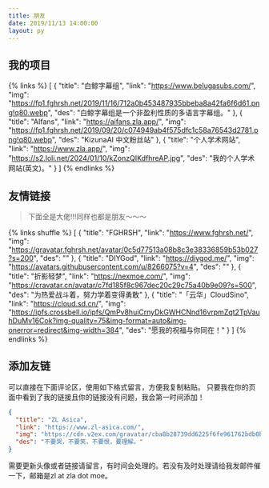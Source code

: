 ```yaml
---
title: 朋友
date: 2019/11/13 14:00:00
layout: py
---
```


## 我的项目

{% links %}
[
{
"title": "白鲸字幕组",
"link": "https://www.belugasubs.com/",
"img": "https://fp1.fghrsh.net/2019/11/16/712a0b453487935bbeba8a42fa6f6d61.png!q80.webp",
"des": "白鲸字幕组是一个非盈利性质的多语言字幕组。"
},
{
"title": "AIfans",
"link": "https://aifans.zla.app/",
"img": "https://fp1.fghrsh.net/2019/09/20/c074949ab4f575dfc1c58a76543d2781.png!q80.webp",
"des": "KizunaAI 中文粉丝站"
},
{
"title": "个人学术网站",
"link": "https://www.zla.app/",
"img": "https://s2.loli.net/2024/01/10/kZonzQIKdfhreAP.jpg",
"des": "我的个人学术网站(英文)。"
}
]
{% endlinks %}

## 友情链接

> 下面全是大佬!!!同样也都是朋友～～～

{% links shuffle %}
[
{
"title": "FGHRSH",
"link": "https://www.fghrsh.net/",
"img": "https://gravatar.fghrsh.net/avatar/0c5d77513a08b8c3e38336859b53b027?s=200",
"des": ""
},
{
"title": "DIYGod",
"link": "https://diygod.me/",
"img": "https://avatars.githubusercontent.com/u/8266075?v=4",
"des": ""
},
{
"title": "折影轻梦",
"link": "https://nexmoe.com/",
"img": "https://cravatar.cn/avatar/c7fd185f8c967dec20c29c75a40b9e09?s=500",
"des": "为热爱战斗着，努力学着变得勇敢"
},
{
"title": "「云华」CloudSino",
"link": "https://cloud.sd.cn/",
"img": "https://ipfs.crossbell.io/ipfs/QmPv8huiCrnyDkGWHCNnd16vrpmZqt2TpVauhDuMv16Cok?img-quality=75&img-format=auto&img-onerror=redirect&img-width=384",
"des": "愿我的祝福与你同在！"
}
]
{% endlinks %}

## 添加友链

可以直接在下面评论区，使用如下格式留言，方便我复制粘贴。
只要我在你的页面中看到了我的链接且你的链接没有问题，我会第一时间添加！

```json
{
  "title": "ZL Asica",
  "link": "https://www.zl-asica.com/",
  "img": "https://cdn.v2ex.com/gravatar/cba8b28739dd6225f6fe961762bdb0b71b858d68c83d946a37cee3b0e0daece5?size=512",
  "des": "不要哭，不要笑，不要恨，要理解。"
}
```

需要更新头像或者链接请留言，有时间会处理的。若没有及时处理请给我发邮件催一下，邮箱是zl at zla dot moe。

</br></br></br></br>
